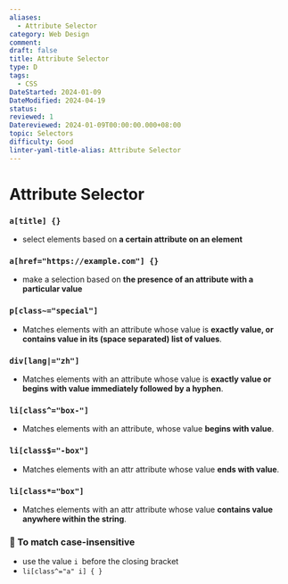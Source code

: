 ```yaml
---
aliases:
  - Attribute Selector
category: Web Design
comment: 
draft: false
title: Attribute Selector
type: D
tags:
  - CSS
DateStarted: 2024-01-09
DateModified: 2024-04-19
status: 
reviewed: 1
Datereviewed: 2024-01-09T00:00:00.000+08:00
topic: Selectors
difficulty: Good
linter-yaml-title-alias: Attribute Selector
---
```


# Attribute Selector

### `a[title] {}`

- select elements based on **a certain attribute on an element**

### `a[href="https://example.com"] {}`

- make a selection based on **the presence of an attribute with a particular value**

### `p[class~="special"]`

- Matches elements with an attribute whose value is **exactly value, or contains value in its (space separated) list of values**.

### `div[lang|="zh"]`

- Matches elements with an attribute whose value is **exactly value or begins with value immediately followed by a hyphen**.

### `li[class^="box-"]`

- Matches elements with an attribute, whose value **begins with value**.

### `li[class$="-box"]`

- Matches elements with an attr attribute whose value **ends with value**.

### `li[class*="box"]`

- Matches elements with an attr attribute whose value **contains value anywhere within the string**.

### 📌 To match **case-insensitive**

- use the value `i `before the closing bracket
- `li[class^="a" i] { }`
